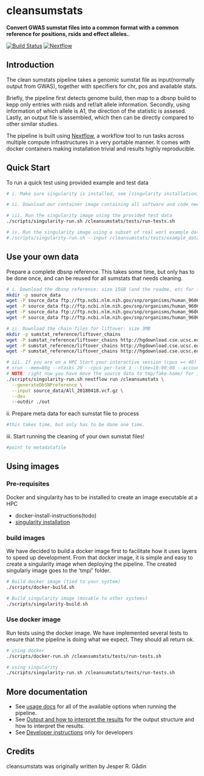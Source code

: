 # cleansumstats

**Convert GWAS sumstat files into a common format with a common reference for positions, rsids and effect alleles.**.

[![Build Status](https://travis-ci.com/nf-core/cleansumstats.svg?branch=master)](https://travis-ci.com/nf-core/cleansumstats)
[![Nextflow](https://img.shields.io/badge/nextflow-%E2%89%A50.32.0-brightgreen.svg)](https://www.nextflow.io/)

## Introduction
The clean sumstats pipeline takes a genomic sumstat file as input(normally output from  GWAS), together with specifiers for chr, pos and available stats. 

Briefly, the pipeline first detects genome build, then map to a dbsnp build to kepp only entries with rsids and ref/alt allele information. Secondly, using information of which allele is A1, the direction of the statistic is assesed. Lastly, an output file is assembled, which then can be directly compared to other similar studies. 

The pipeline is built using [Nextflow](https://www.nextflow.io), a workflow tool to run tasks across multiple compute infrastructures in a very portable manner. It comes with docker containers making installation trivial and results highly reproducible.

## Quick Start
To run a quick test using provided example and test data

```bash
# i. Make sure singularity is installed, see [singularity installation](docs/singularity-installation.md) 

# ii. Download our container image containing all software and code needed

# iii. Run the singularity image using the provided test data
./scripts/singularity-run.sh /cleansumstats/tests/run-tests.sh

# iv. Run the singularity image using a subset of real worl example data (example data is to be generated)
#./scripts/singularity-run.sh --input /cleansumstats/tests/example_data

```

## Use your own data

Prepare a complete dbsnp reference. This takes some time, but only has to be done once, and can be reused for all sumstats that needs cleaning. 

```bash
# i. Download the dbsnp reference: size 15GB (and the readme, etc for future reference)
mkdir -p source_data
wget -P source_data ftp://ftp.ncbi.nlm.nih.gov/snp/organisms/human_9606_b151_GRCh38p7/VCF/README.txt
wget -P source_data ftp://ftp.ncbi.nlm.nih.gov/snp/organisms/human_9606_b151_GRCh38p7/VCF/All_20180418.vcf.gz.md5
wget -P source_data ftp://ftp.ncbi.nlm.nih.gov/snp/organisms/human_9606_b151_GRCh38p7/VCF/All_20180418.vcf.gz.tbi
wget -P source_data ftp://ftp.ncbi.nlm.nih.gov/snp/organisms/human_9606_b151_GRCh38p7/VCF/All_20180418.vcf.gz

# ii. Download the chain files for liftover: size 3MB
mkdir -p sumstat_reference/liftover_chains
wget -P sumstat_reference/liftover_chains http://hgdownload.cse.ucsc.edu/goldenpath/hg38/liftOver/hg38ToHg19.over.chain.gz
wget -P sumstat_reference/liftover_chains http://hgdownload.cse.ucsc.edu/goldenpath/hg19/liftOver/hg19ToHg17.over.chain.gz
wget -P sumstat_reference/liftover_chains http://hgdownload.cse.ucsc.edu/goldenpath/hg19/liftOver/hg19ToHg18.over.chain.gz

# iii. If you are on a HPC Start your interactive session (cpus =< 40) and simply run the following
# srun --mem=80g --ntasks 20 --cpus-per-task 1 --time=10:00:00 --account ibp_pipeline_cleansumstats --pty /bin/bash
# NOTE: right now you have move the source data to tmp/fake-home/ for it to be accessible (to be fixed)
./scripts/singularity-run.sh nextflow run /cleansumstats \
  --generateDbSNPreference \
  --input source_data/All_20180418.vcf.gz \
  --dev
  --outdir ./out

```

ii. Prepare meta data for each sumstat file to process
```bash
#this takes time, but only has to be done one time.

```

iii. Start running the cleaning of your own sumstat files!

```bash
#point to metadatafile

```

## Using images

### Pre-requisites

Docker and singularity has to be installed to create an image executable at a HPC
- docker-install-instructions(todo)
- [singularity installation](docs/singularity-installation.md) 

### build images

We have decided to build a docker image first to facilitate how it uses layers to speed up development. From that docker image, it is simple and easy to create a singularity image when deploying the pipeline. The created singulariy image goes to the 'tmp/' folder.

```bash
# Build docker image (tied to your system)
./scripts/docker-build.sh

# Build singularity image (movable to other systems)
./scripts/singularity-build.sh
```

### Use docker image

Run tests using the docker image. We have implemented several tests to ensure that the pipeline is doing what we expect. They should all return ok.

```bash
# using docker
./scripts/docker-run.sh /cleansumstats/tests/run-tests.sh

# using singularity
./scripts/singularity-run.sh /cleansumstats/tests/run-tests.sh
```

## More documentation
- See [usage docs](docs/usage.md) for all of the available options when running the pipeline.
- See [Output and how to interpret the results](docs/output.md) for the output structure and how to interpret the results.
- See [Developer instructions](docs/developers.md) only for developers

## Credits

cleansumstats was originally written by Jesper R. Gådin

